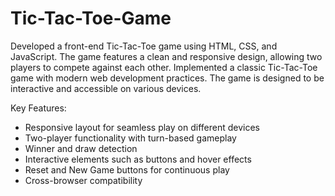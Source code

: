 # Tic-Tac-Toe-Game
Developed a front-end Tic-Tac-Toe game using HTML, CSS, and JavaScript. The game features a clean and responsive design, allowing two players to compete against each other.
Implemented a classic Tic-Tac-Toe game with modern web development practices. The game is designed to be interactive and accessible on various devices.

Key Features:
- Responsive layout for seamless play on different devices
- Two-player functionality with turn-based gameplay
- Winner and draw detection
- Interactive elements such as buttons and hover effects
- Reset and New Game buttons for continuous play
- Cross-browser compatibility
